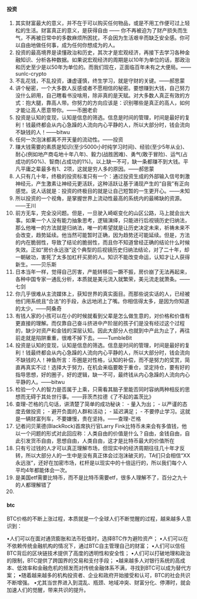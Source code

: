 
#### 投资
1. 其实财富最大的意义，并不在于可以购买任何物品，或是不用工作便可过上轻松的生活。财富真正的意义，是获得自由 —— 你不再被迫为了财产损失而生气，不再被日常中的多数麻烦所困扰，不会因为生活艰辛而缺乏安全感。你可以自由地做任何事，成为任何你想成为的人。
2. 投资的最高境界是读懂政治和历史，其次才是宏观经济，再接下去学习各种金融知识、分析各种数据。如果说宏观经济的周期是以10年为单位的话，那政治和历史至少是以50年为单位的。而我们现在，正面临百年未有之大便局。——sunlc-crypto
3. 不乱花钱，不乱投资，谦虚谨慎，终生学习，就是守财的关键。——郝思蒙
4. 讲个秘密，一个大多数人反感或者不愿相信的秘密。要想赚到大钱，自己努力没什么卵用，自己瞎看书没啥用，除非真的是天赋。对大多数人真正有效的方式：抱大腿，靠高人带。你努力的方向应该是：识别哪些是真正的高人，如何才能让高人愿意带你。——币圈老俞
5. 投资是认知的变现，认知是信息的筛选。信息是时间的管理，时间是最好的复利！钱最终都会从内心急躁的人流向内心平静的人，所以大部分时，钱会流向不缺钱的人！——bitwu
6. 任何一次泡沫都离不开天量的流动性。——投资
7. 赚大钱需要的素质是知识(至少5000小时纯学习时间)、经验(至少5年从业)、耐心(例如地产商屯地十年八年)、毅力(战胜困难)、勇气(敢于冒险)、运气(占成功的50%)、智商(占成功的1%)。以上缺一不可，缺一条都赚不到大钱。平凡平庸之辈最多有1、2项，这就是穷人多的原因。——郝思蒙
8. 人只有几十年，终极的投资标准只有一个：通过投资生成的外部输入信号刺激神经元，产生激素让神经元更活跃，这种活跃让基于涌现产生的“自我”有正向感觉。说人话就是：投资的终极目的就是让自己短暂的一生更开心。——未知
9. 所以投资的⼀个视⻆，是掌握世界上流动性最⾼的系统内的最稀缺的资源。——王川
10. 前方无车，完全没问题。但是，一旦驶入崎岖变化的山区公路，马上就会出大事。如果一个人没有能力抽象思考，逻辑演绎，只能进行后视镜历史归纳法，那么他唯一的方法就是归纳法，唯一的希望就是让历史决定未来，祈祷未来不会改变，趋势延续。他当然可能暂时正确，因为趋势还可能延续。但是，方法的内在脆弱性，导致了结论的脆弱性，而且你不知道曾经正确的结论什么时候失效。正如“房价永远涨”这个典型的后视镜历史归纳法结论，对了二十年，却一朝破功，害死了太多加杠杆买房的人。知识不能改变命运，认知才让人获得新生。——贝乐斯
11. 日本当年一样，觉得自己厉害，产能转移后一蹶不振，房价崩了无法再起来，各种中国专家一通乱分析，本质就是美元流入就繁荣，美元流走就萧条。——七剑
12. 你几乎很难从主流媒体上，获知世界的真实面目。而那些说实话的人，已经被他们用系统且“合法”的手段，永远地闭上了嘴。你相信得太多，是因为你知道的太少。——阿桑奇
13. 有钱人家的小孩可以在小的时候就看到父辈是怎么做生意的，对价格和价值有更直接的理解。而仅靠自己奋斗挤进中产阶层的孩子们是没有经过这个过程的，缺少对资产和金钱的深层认知。因此大部分人也就到中产此为止了，再往前走就是陷阱重重，很难不掉下去。——TumbleBit
14. 投资是认知的变现，认知是信息的筛选。信息是时间的管理，时间是最好的复利！钱最终都会从内心急躁的人流向内心平静的人，所以大部分时，钱会流向不缺钱的人！神鱼所言：币圈是对性格，认知的补偿，而不是努力的奖赏，简直再真实不过！选择大于努力，在机会来临要敢于重仓，坚定持仓，要有好的指导思想，好的圈子，好的逻辑，缺一不可，最终钱从内心急躁的人流向内心平静的人。——bitwu
15. 检验一个人的智力是否属于上乘，只需看其脑子里能否同时容纳两种相反的思想而无碍于其处世行事。——菲茨杰拉德《了不起的盖茨比》
16. 查理-芒格的几句话，讲清楚了简单的成功秘诀：  - 量入为出； - 以严谨的态度去做投资； - 避开负面的人群和活动； - 延迟满足； - 不要停止学习。这就是一辆财富列车，不要嫌慢，贵在坚持。——查理-芒格
17. 记者问贝莱德(BlackRock)首席执行官Larry Fink比特币未来会有多值钱，他以一个问题的形式对此回应称：人类自由的价值是什么？自由，金钱自由，自此引发货币自由，思想自由，人类自由，这才是比特币最大的价值所在
18. 只有亏过钱的人才可以真正理解市场，但现实中的经济周期往往几十年才反转，所以大部分人的一生中是没有真正体会过泡沫破灭的，TA们只会相信“XX永远涨”，还好在加密市场，杠杆是以现实中的十倍运行的，所以我们每个人平均4年都能体会一次。
19. 是美国etf需要比特币，而不是比特币需要etf，很多人理解不了，百分之九十的人都理解错了
23. 



#### btc
BTC价格的不断上涨过程，本质就是一个全球人们不断觉醒的过程，越来越多人意识到：

•人们可以在面对通货膨胀和法币贬值时，选择BTC作为避险资产；
•人们可以在不依赖传统金融机构的情况下，通过BTC自主管理自己的财富；
•人们可以信任BTC背后的区块链技术提供了高度的透明性和安全性；
•人们可以打破地理和政治的限制，BTC提供了跨国界的交易和支付手段；
•越来越多人对银行系统的高成本、低效率和金融危机的频发而对传统金融体系不满，寻找到BTC可以成为替代方案；
•随着越来越多的机构投资者、企业和政府开始接受和认可，BTC的社会共识不断增强。
•尤其当世界进入到混乱、瓶颈、地域冲突、财富分化、停滞时，就会加速人们的觉醒，带来共识的提升。
